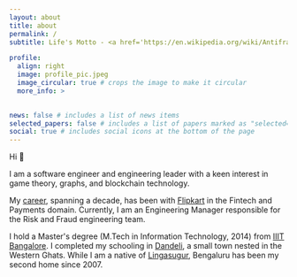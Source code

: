 ```yaml
---
layout: about
title: about
permalink: /
subtitle: Life's Motto - <a href='https://en.wikipedia.org/wiki/Antifragility'>To be antifragile</a>

profile:
  align: right
  image: profile_pic.jpeg
  image_circular: true # crops the image to make it circular
  more_info: >
    

news: false # includes a list of news items
selected_papers: false # includes a list of papers marked as "selected={true}"
social: true # includes social icons at the bottom of the page
---
```


Hi 👋

I am a software engineer and engineering leader with a keen interest in game theory, graphs, and blockchain technology.

My [career](/cv), spanning a decade, has been with [Flipkart](https://www.flipkartcareers.com/#!/) in the Fintech and Payments domain. Currently, I am an Engineering Manager responsible for the Risk and Fraud engineering team.

I hold a Master's degree (M.Tech in Information Technology, 2014) from [IIIT Bangalore](https://www.iiitb.ac.in/). I completed my schooling in [Dandeli](https://en.wikipedia.org/wiki/Dandeli), a small town nested in the Western Ghats. While I am a native of [Lingasugur](https://en.wikipedia.org/wiki/Lingasugur), Bengaluru has been my second home since 2007.
